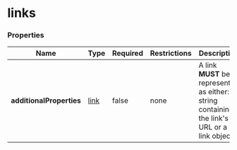 
# links

### Properties

|Name|Type|Required|Restrictions|Description|
|---|---|---|---|---|
|**additionalProperties**|[link](/schema/link)|false|none|A link **MUST** be represented as either: a string containing the link's URL or a link object.|
